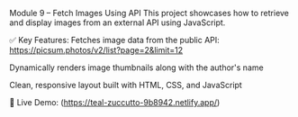 Module 9 – Fetch Images Using API
This project showcases how to retrieve and display images from an external API using JavaScript.

✅ Key Features:
Fetches image data from the public API: https://picsum.photos/v2/list?page=2&limit=12

Dynamically renders image thumbnails along with the author's name

Clean, responsive layout built with HTML, CSS, and JavaScript

🔗 Live Demo:
(https://teal-zuccutto-9b8942.netlify.app/)
